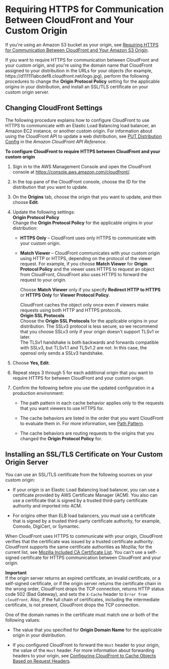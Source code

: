 # Requiring HTTPS for Communication Between CloudFront and Your Custom Origin<a name="using-https-cloudfront-to-custom-origin"></a>

If you're using an Amazon S3 bucket as your origin, see [Requiring HTTPS for Communication Between CloudFront and Your Amazon S3 Origin](using-https-cloudfront-to-s3-origin.md)\.

If you want to require HTTPS for communication between CloudFront and your custom origin, and you're using the domain name that CloudFront assigned to your distribution in the URLs for your objects \(for example, https://d111111abcdef8\.cloudfront\.net/logo\.jpg\), perform the following procedures to change the **Origin Protocol Policy** setting for the applicable origins in your distribution, and install an SSL/TLS certificate on your custom origin server\.

## Changing CloudFront Settings<a name="using-https-cloudfront-to-origin-distribution-setting"></a>

The following procedure explains how to configure CloudFront to use HTTPS to communicate with an Elastic Load Balancing load balancer, an Amazon EC2 instance, or another custom origin\. For information about using the CloudFront API to update a web distribution, see [PUT Distribution Config](http://docs.aws.amazon.com/cloudfront/latest/APIReference/PutConfig.html) in the *Amazon CloudFront API Reference*\. 

**To configure CloudFront to require HTTPS between CloudFront and your custom origin**

1. Sign in to the AWS Management Console and open the CloudFront console at [https://console\.aws\.amazon\.com/cloudfront/](https://console.aws.amazon.com/cloudfront/)\.

1. In the top pane of the CloudFront console, choose the ID for the distribution that you want to update\.

1. On the **Origins** tab, choose the origin that you want to update, and then choose **Edit**\.

1. Update the following settings:  
**Origin Protocol Policy**  
Change the **Origin Protocol Policy** for the applicable origins in your distribution:  

   + **HTTPS Only** – CloudFront uses only HTTPS to communicate with your custom origin\.

   + **Match Viewer** – CloudFront communicates with your custom origin using HTTP or HTTPS, depending on the protocol of the viewer request\. For example, if you choose **Match Viewer** for **Origin Protocol Policy** and the viewer uses HTTPS to request an object from CloudFront, CloudFront also uses HTTPS to forward the request to your origin\.

     Choose **Match Viewer** only if you specify **Redirect HTTP to HTTPS** or **HTTPS Only** for **Viewer Protocol Policy**\.

     CloudFront caches the object only once even if viewers make requests using both HTTP and HTTPS protocols\.  
**Origin SSL Protocols**  
Choose the **Origin SSL Protocols** for the applicable origins in your distribution\. The SSLv3 protocol is less secure, so we recommend that you choose SSLv3 only if your origin doesn't support TLSv1 or later\.  
The TLSv1 handshake is both backwards and forwards compatible with SSLv3, but TLSv1\.1 and TLSv1\.2 are not\. In this case, the openssl only sends a SSLv3 handshake\.

1. Choose **Yes, Edit**\.

1. Repeat steps 3 through 5 for each additional origin that you want to require HTTPS for between CloudFront and your custom origin\.

1. Confirm the following before you use the updated configuration in a production environment:

   + The path pattern in each cache behavior applies only to the requests that you want viewers to use HTTPS for\.

   + The cache behaviors are listed in the order that you want CloudFront to evaluate them in\. For more information, see [Path Pattern](distribution-web-values-specify.md#DownloadDistValuesPathPattern)\.

   + The cache behaviors are routing requests to the origins that you changed the **Origin Protocol Policy** for\. 

## Installing an SSL/TLS Certificate on Your Custom Origin Server<a name="using-https-cloudfront-to-origin-certificate"></a>

You can use an SSL/TLS certificate from the following sources on your custom origin:

+ If your origin is an Elastic Load Balancing load balancer, you can use a certificate provided by AWS Certificate Manager \(ACM\)\. You also can use a certificate that is signed by a trusted third\-party certificate authority and imported into ACM\.

+ For origins other than ELB load balancers, you must use a certificate that is signed by a trusted third\-party certificate authority, for example, Comodo, DigiCert, or Symantec\.

When CloudFront uses HTTPS to communicate with your origin, CloudFront verifies that the certificate was issued by a trusted certificate authority\. CloudFront supports the same certificate authorities as Mozilla; for the current list, see [Mozilla Included CA Certificate List](http://www.mozilla.org/en-US/about/governance/policies/security-group/certs/included/)\. You can't use a self\-signed certificate for HTTPS communication between CloudFront and your origin\.

**Important**  
If the origin server returns an expired certificate, an invalid certificate, or a self\-signed certificate, or if the origin server returns the certificate chain in the wrong order, CloudFront drops the TCP connection, returns HTTP status code 502 \(Bad Gateway\), and sets the `X-Cache` header to `Error from cloudfront`\. Also, if the full chain of certificates, including the intermediate certificate, is not present, CloudFront drops the TCP connection\. 

One of the domain names in the certificate must match one or both of the following values:

+ The value that you specified for **Origin Domain Name** for the applicable origin in your distribution\.

+ If you configured CloudFront to forward the `Host` header to your origin, the value of the `Host` header\. For more information about forwarding headers to your origin, see [Configuring CloudFront to Cache Objects Based on Request Headers](header-caching.md)\.